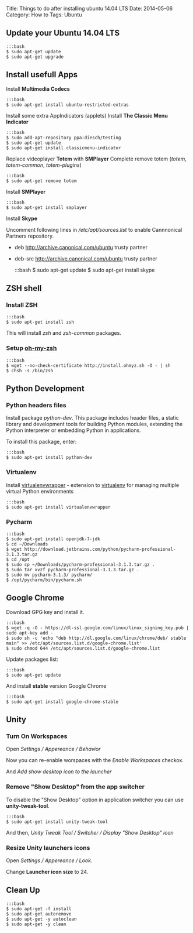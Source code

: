 Title: Things to do after installing ubuntu 14.04 LTS
Date: 2014-05-06
Category: How to
Tags: Ubuntu

## Update your Ubuntu 14.04 LTS

    :::bash
    $ sudo apt-get update 
    $ sudo apt-get upgrade

## Install usefull Apps

Install **Multimedia Codecs**

    :::bash
    $ sudo apt-get install ubuntu-restricted-extras

Install some extra AppIndicators (applets)
Install **The Classic Menu Indicator**

    :::bash
    $ sudo add-apt-repository ppa:diesch/testing
    $ sudo apt-get update
    $ sudo apt-get install classicmenu-indicator

Replace videoplayer **Totem** with **SMPlayer**
Complete remove totem (*totem*, *totem-common*, *totem-plugins*)

    :::bash
    $ sudo apt-get remove totem

Install **SMPlayer**

    :::bash
    $ sudo apt-get install smplayer

Install **Skype**

Uncomment following lines in */etc/apt/sources.list* to enable Cannnonical Partners repository.

* deb http://archive.canonical.com/ubuntu trusty partner
* deb-src http://archive.canonical.com/ubuntu trusty partner


    :::bash
    $ sudo apt-get update
    $ sudo apt-get install skype
    

## ZSH shell

### Install ZSH

    :::bash
    $ sudo apt-get install zsh

This will install *zsh* and *zsh-common* packages.

### Setup [oh-my-zsh][oh-my-zsh]

    :::bash
    $ wget --no-check-certificate http://install.ohmyz.sh -O - | sh
    $ chsh -s /bin/zsh

## Python Development

### Python headers files
Install package *python-dev*. This package includes header files, a static
library and development tools for building Python modules, extending the
Python interpreter or embedding Python in applications.

To install this package, enter:

    :::bash
    $ sudo apt-get install python-dev

### Virtualenv
Install [virtualenvwrapper][virtualenvwrapper] - extension to [virtualenv][virtualenv]
for managing multiple virtual Python environments

    :::bash
    $ sudo apt-get install virtualenvwrapper

### Pycharm

    :::bash
    $ sudo apt-get install openjdk-7-jdk
    $ cd ~/Downloads
    $ wget http://download.jetbrains.com/python/pycharm-professional-3.1.3.tar.gz
    $ cd /opt
    $ sudo cp ~/Downloads/pycharm-professional-3.1.3.tar.gz .
    $ sudo tar xvzf pycharm-professional-3.1.3.tar.gz .
    $ sudo mv pycharm-3.1.3/ pycharm/
    $ /opt/pycharm/bin/pycharm.sh


## Google Chrome
Download GPG key and install it.

    :::bash
    $ wget -q -O - https://dl-ssl.google.com/linux/linux_signing_key.pub | sudo apt-key add -
    $ sudo sh -c 'echo "deb http://dl.google.com/linux/chrome/deb/ stable main" >> /etc/apt/sources.list.d/google-chrome.list'
    $ sudo chmod 644 /etc/apt/sources.list.d/google-chrome.list

Update packages list:

    :::bash
    $ sudo apt-get update

And install **stable** version Google Chrome

    :::bash
    $ sudo apt-get install google-chrome-stable

## Unity

### Turn On Workspaces
Open *Settings / Appereance / Behavior*

Now you can re-enable worspaces with the *Enable Workspaces* checkox.

And *Add show desktop icon to the launcher*

### Remove "Show Desktop" from the app switcher
To disable the "Show Desktop" option in application
switcher you can use **unity-tweak-tool**.

    :::bash
    $ sudo apt-get install unity-tweak-tool

And then, *Unity Tweak Tool / Switcher / Display "Show Desktop" icon*

### Resize Unity launchers icons
Open *Settings / Appereance / Look*.

Change **Launcher icon size** to 24.



## Clean Up

    :::bash
    $ sudo apt-get -f install
    $ sudo apt-get autoremove
    $ sudo apt-get -y autoclean
    $ sudo apt-get -y clean

[virtualenvwrapper]: http://virtualenvwrapper.readthedocs.org/
[virtualenv]: https://pypi.python.org/pypi/virtualenv
[oh-my-zsh]: http://ohmyz.sh/
